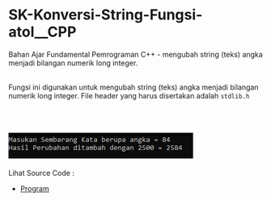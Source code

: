 # SK-Konversi-String-Fungsi-atol__CPP
Bahan Ajar Fundamental Pemrograman C++ - mengubah string (teks) angka menjadi bilangan numerik long integer.<br><br>


Fungsi ini digunakan untuk mengubah string (teks) angka menjadi bilangan numerik long integer. File header yang harus disertakan adalah <code>stdlib.h</code><br><br>

<br><br>
<img src="https://github.com/RizkyKhapidsyah/SK-Konversi-String-Fungsi-atol__CPP/blob/master/SK-Konversi-String-Fungsi-atol__CPP/Result/001.PNG"><br><br>
Lihat Source Code : <br>
- <a href="https://github.com/RizkyKhapidsyah/SK-Konversi-String-Fungsi-atol__CPP/blob/master/SK-Konversi-String-Fungsi-atol__CPP/Source.cpp">Program</a>
